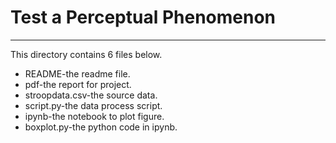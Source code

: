 # Test a Perceptual Phenomenon
***
This directory contains 6 files below.
+ README-the readme file.
+ pdf-the report for project.
+ stroopdata.csv-the source data.
+ script.py-the data process script.
+ ipynb-the notebook to plot figure.
+ boxplot.py-the python code in ipynb.
